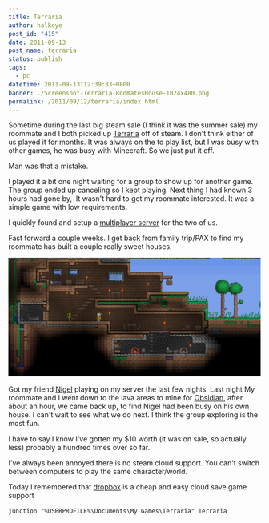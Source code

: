 ```yaml
---
title: Terraria
author: halkeye
post_id: "415"
date: 2011-09-13
post_name: terraria
status: publish
tags:
  - pc
datetime: 2011-09-13T12:39:33+0800
banner: ./Screenshot-Terraria-RoomatesHouse-1024x480.png
permalink: /2011/09/12/terraria/index.html
---
```


Sometime during the last big steam sale (I think it was the summer sale) my roommate and I both picked up [Terraria](https://store.steampowered.com/app/105600/?snr=1_4_4__13) off of steam. I don't think either of us played it for months. It was always on the to play list, but I was busy with other games, he was busy with Minecraft. So we just put it off.

Man was that a mistake.

I played it a bit one night waiting for a group to show up for another game. The group ended up canceling so I kept playing. Next thing I had known 3 hours had gone by,  It wasn't hard to get my roommate interested. It was a simple game with low requirements.

I quickly found and setup a [multiplayer server](https://www.tdsm.org/) for the two of us.

Fast forward a couple weeks. I get back from family trip/PAX to find my roommate has built a couple really sweet houses.

![](Screenshot-Terraria-RoomatesHouse-1024x480.png)

Got my friend [Nigel](https://www.forgreatjustice.ca/) playing on my server the last few nights. Last night My roommate and I went down to the lava areas to mine for [Obsidian](https://terraria.wikia.com/wiki/Obsidian), after about an hour, we came back up, to find Nigel had been busy on his own house. I can't wait to see what we do next. I think the group exploring is the most fun.

I have to say I know I've gotten my $10 worth (it was on sale, so actually less) probably a hundred times over so far.

I've always been annoyed there is no steam cloud support. You can't switch between computers to play the same character/world.

Today I remembered that [dropbox](https://db.tt/CfzMzrE) is a cheap and easy cloud save game support

```
junction "%USERPROFILE%\Documents\My Games\Terraria" Terraria
```
